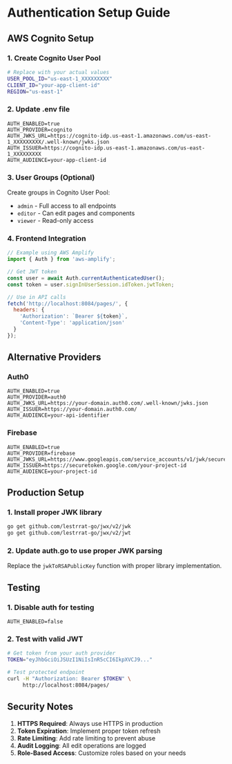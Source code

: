 # Authentication Setup Guide

## AWS Cognito Setup

### 1. Create Cognito User Pool
```bash
# Replace with your actual values
USER_POOL_ID="us-east-1_XXXXXXXXX"
CLIENT_ID="your-app-client-id"
REGION="us-east-1"
```

### 2. Update .env file
```env
AUTH_ENABLED=true
AUTH_PROVIDER=cognito
AUTH_JWKS_URL=https://cognito-idp.us-east-1.amazonaws.com/us-east-1_XXXXXXXXX/.well-known/jwks.json
AUTH_ISSUER=https://cognito-idp.us-east-1.amazonaws.com/us-east-1_XXXXXXXXX
AUTH_AUDIENCE=your-app-client-id
```

### 3. User Groups (Optional)
Create groups in Cognito User Pool:
- `admin` - Full access to all endpoints
- `editor` - Can edit pages and components
- `viewer` - Read-only access

### 4. Frontend Integration
```javascript
// Example using AWS Amplify
import { Auth } from 'aws-amplify';

// Get JWT token
const user = await Auth.currentAuthenticatedUser();
const token = user.signInUserSession.idToken.jwtToken;

// Use in API calls
fetch('http://localhost:8084/pages/', {
  headers: {
    'Authorization': `Bearer ${token}`,
    'Content-Type': 'application/json'
  }
});
```

## Alternative Providers

### Auth0
```env
AUTH_ENABLED=true
AUTH_PROVIDER=auth0
AUTH_JWKS_URL=https://your-domain.auth0.com/.well-known/jwks.json
AUTH_ISSUER=https://your-domain.auth0.com/
AUTH_AUDIENCE=your-api-identifier
```

### Firebase
```env
AUTH_ENABLED=true
AUTH_PROVIDER=firebase
AUTH_JWKS_URL=https://www.googleapis.com/service_accounts/v1/jwk/securetoken@system.gserviceaccount.com
AUTH_ISSUER=https://securetoken.google.com/your-project-id
AUTH_AUDIENCE=your-project-id
```

## Production Setup

### 1. Install proper JWK library
```bash
go get github.com/lestrrat-go/jwx/v2/jwk
go get github.com/lestrrat-go/jwx/v2/jwt
```

### 2. Update auth.go to use proper JWK parsing
Replace the `jwkToRSAPublicKey` function with proper library implementation.

## Testing

### 1. Disable auth for testing
```env
AUTH_ENABLED=false
```

### 2. Test with valid JWT
```bash
# Get token from your auth provider
TOKEN="eyJhbGciOiJSUzI1NiIsInR5cCI6IkpXVCJ9..."

# Test protected endpoint
curl -H "Authorization: Bearer $TOKEN" \
     http://localhost:8084/pages/
```

## Security Notes

1. **HTTPS Required**: Always use HTTPS in production
2. **Token Expiration**: Implement proper token refresh
3. **Rate Limiting**: Add rate limiting to prevent abuse
4. **Audit Logging**: All edit operations are logged
5. **Role-Based Access**: Customize roles based on your needs
